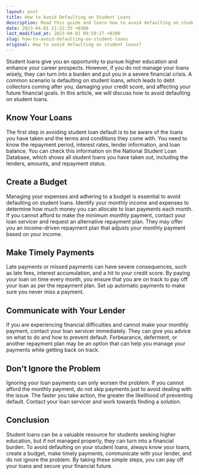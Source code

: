 ```yaml
---
layout: post
title: How to Avoid Defaulting on Student Loans
description: Read this guide and learn how to avoid defaulting on student loans and how to manage them wisely.
date: 2023-04-01 21:22:33 +0300
last_modified_at: 2023-04-02 09:59:27 +0300
slug: how-to-avoid-defaulting-on-student-loans
original: How to avoid defaulting on student loans?
---
```

Student loans give you an opportunity to pursue higher education and enhance your career prospects. However, if you do not manage your loans wisely, they can turn into a burden and put you in a severe financial crisis. A common scenario is defaulting on student loans, which leads to debt collectors coming after you, damaging your credit score, and affecting your future financial goals. In this article, we will discuss how to avoid defaulting on student loans.

## Know Your Loans

The first step in avoiding student loan default is to be aware of the loans you have taken and the terms and conditions they come with. You need to know the repayment period, interest rates, lender information, and loan balance. You can check this information on the National Student Loan Database, which shows all student loans you have taken out, including the lenders, amounts, and repayment status.

## Create a Budget

Managing your expenses and adhering to a budget is essential to avoid defaulting on student loans. Identify your monthly income and expenses to determine how much money you can allocate to loan payments each month. If you cannot afford to make the minimum monthly payment, contact your loan servicer and request an alternative repayment plan. They may offer you an income-driven repayment plan that adjusts your monthly payment based on your income.

## Make Timely Payments

Late payments or missed payments can have severe consequences, such as late fees, interest accumulation, and a hit to your credit score. By paying your loan on time every month, you ensure that you are on track to pay off your loan as per the repayment plan. Set up automatic payments to make sure you never miss a payment.

## Communicate with Your Lender

If you are experiencing financial difficulties and cannot make your monthly payment, contact your loan servicer immediately. They can give you advice on what to do and how to prevent default. Forbearance, deferment, or another repayment plan may be an option that can help you manage your payments while getting back on track.

## Don't Ignore the Problem

Ignoring your loan payments can only worsen the problem. If you cannot afford the monthly payment, do not skip payments just to avoid dealing with the issue. The faster you take action, the greater the likelihood of preventing default. Contact your loan servicer and work towards finding a solution.

## Conclusion

Student loans can be a valuable resource for students seeking higher education, but if not managed properly, they can turn into a financial burden. To avoid defaulting on your student loans, always know your loans, create a budget, make timely payments, communicate with your lender, and do not ignore the problem. By taking these simple steps, you can pay off your loans and secure your financial future.